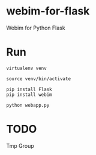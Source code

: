 webim-for-flask
===============

Webim for Python Flask

Run
===

    virtualenv venv

    source venv/bin/activate

    pip install Flask
    pip install webim

    python webapp.py

    
TODO
====

Tmp Group
